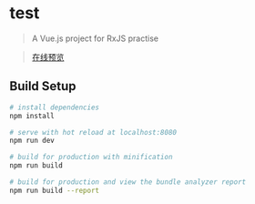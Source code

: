 # test

> A Vue.js project for RxJS practise

> [在线预览](https://bowiego.github.io/works/RxJS%20DEMO/index.html#/rxjs)

## Build Setup

``` bash
# install dependencies
npm install

# serve with hot reload at localhost:8080
npm run dev

# build for production with minification
npm run build

# build for production and view the bundle analyzer report
npm run build --report
```
